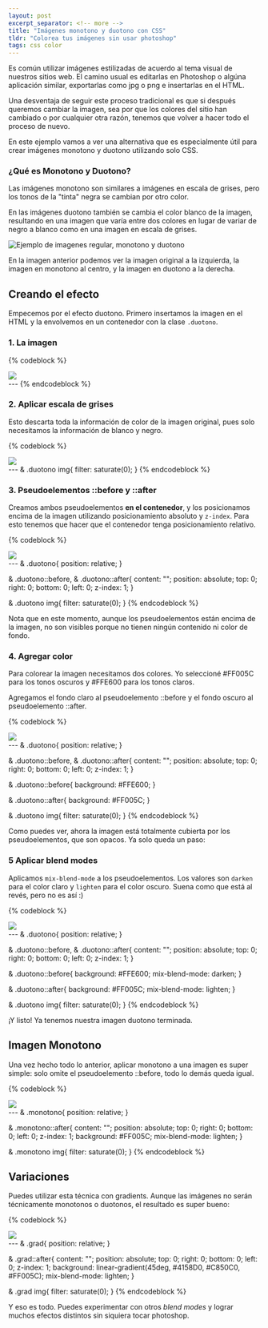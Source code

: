 ```yaml
---
layout: post
excerpt_separator: <!-- more -->
title: "Imágenes monotono y duotono con CSS"
tldr: "Colorea tus imágenes sin usar photoshop"
tags: css color
---
```


Es común utilizar imágenes estilizadas de acuerdo al tema visual de nuestros sitios web. El camino usual es editarlas en Photoshop o algúna aplicación similar, exportarlas como jpg o png e insertarlas en el HTML.

Una desventaja de seguir este proceso tradicional es que si después queremos cambiar la imagen, sea por que los colores del sitio han cambiado o por cualquier otra razón, tenemos que volver a hacer todo el proceso de nuevo.

En este ejemplo vamos a ver una alternativa que es especialmente útil para crear imágenes monotono y duotono utilizando solo CSS.

### ¿Qué es Monotono y Duotono?

Las imágenes monotono son similares a imágenes en escala de grises, pero los tonos de la "tinta" negra se cambian por otro color.

En las imágenes duotono también se cambia el color blanco de la imagen, resultando en una imagen que varía entre dos colores en lugar de variar de negro a blanco como en una imagen en escala de grises.

![Ejemplo de imagenes regular, monotono y duotono](/assets/img/posts/monotone-duotone-example.png)

En la imagen anterior podemos ver la imagen original a la izquierda, la imagen en monotono al centro, y la imagen en duotono a la derecha.

## Creando el efecto

Empecemos por el efecto duotono. Primero insertamos la imagen en el HTML y la envolvemos en un contenedor con la clase ```.duotono```.

### 1. La imagen

{% codeblock %}
<div class="duotono">
    <img src="/assets/img/posts/cyberpunk.jpg">
</div>
---
{% endcodeblock %}

### 2. Aplicar escala de grises

Esto descarta toda la información de color de la imagen original, pues solo necesitamos la información de blanco y negro.

{% codeblock %}
<div class="duotono">
    <img src="/assets/img/posts/cyberpunk.jpg">
</div>
---
& .duotono img{
    filter: saturate(0);
}
{% endcodeblock %}

### 3. Pseudoelementos ::before y ::after

Creamos ambos pseudoelementos **en el contenedor**, y los posicionamos encima de la imagen utilizando posicionamiento absoluto y ```z-index```. Para esto tenemos que hacer que el contenedor tenga posicionamiento relativo.

{% codeblock %}
<div class="duotono">
    <img src="/assets/img/posts/cyberpunk.jpg">
</div>
---
& .duotono{
    position: relative;
}

& .duotono::before,
& .duotono::after{
    content: "";
    position: absolute;
    top: 0;
    right: 0;
    bottom: 0;
    left: 0;
    z-index: 1;
}

& .duotono img{
    filter: saturate(0);
}
{% endcodeblock %}

Nota que en este momento, aunque los pseudoelementos están encima de la imagen, no son visibles porque no tienen ningún contenido ni color de fondo.

### 4. Agregar color

Para colorear la imagen necesitamos dos colores. Yo seleccioné #FF005C para los tonos oscuros y #FFE600 para los tonos claros.

Agregamos el fondo claro al pseudoelemento ::before y el fondo oscuro al pseudoelemento ::after.

{% codeblock %}
<div class="duotono">
    <img src="/assets/img/posts/cyberpunk.jpg">
</div>
---
& .duotono{
    position: relative;
}

& .duotono::before,
& .duotono::after{
    content: "";
    position: absolute;
    top: 0;
    right: 0;
    bottom: 0;
    left: 0;
    z-index: 1;
}

& .duotono::before{
    background: #FFE600;
}

& .duotono::after{
    background: #FF005C;
}

& .duotono img{
    filter: saturate(0);
}
{% endcodeblock %}

Como puedes ver, ahora la imagen está totalmente cubierta por los pseudoelementos, que son opacos. Ya solo queda un paso:

### 5 Aplicar blend modes

Aplicamos ```mix-blend-mode``` a los pseudoelementos. Los valores son ```darken``` para el color claro y ```lighten``` para el color oscuro. Suena como que está al revés, pero no es así :)

{% codeblock %}
<div class="duotono">
    <img src="/assets/img/posts/cyberpunk.jpg">
</div>
---
& .duotono{
    position: relative;
}

& .duotono::before,
& .duotono::after{
    content: "";
    position: absolute;
    top: 0;
    right: 0;
    bottom: 0;
    left: 0;
    z-index: 1;
}

& .duotono::before{
    background: #FFE600;
    mix-blend-mode: darken;
}

& .duotono::after{
    background: #FF005C;
    mix-blend-mode: lighten;
}

& .duotono img{
    filter: saturate(0);
}
{% endcodeblock %}

¡Y listo! Ya tenemos nuestra imagen duotono terminada.

## Imagen Monotono

Una vez hecho todo lo anterior, aplicar monotono a una imagen es super simple: solo omite el pseudoelemento ::before, todo lo demás queda igual.

{% codeblock %}
<div class="monotono">
    <img src="/assets/img/posts/cyberpunk.jpg">
</div>
---
& .monotono{
    position: relative;
}

& .monotono::after{
    content: "";
    position: absolute;
    top: 0;
    right: 0;
    bottom: 0;
    left: 0;
    z-index: 1;
    background: #FF005C;
    mix-blend-mode: lighten;
}

& .monotono img{
    filter: saturate(0);
}
{% endcodeblock %}

## Variaciones

Puedes utilizar esta técnica con gradients. Aunque las imágenes no serán técnicamente monotonos o duotonos, el resultado es super bueno:

{% codeblock %}
<div class="grad">
    <img src="/assets/img/posts/cyberpunk.jpg">
</div>
---
& .grad{
    position: relative;
}

& .grad::after{
    content: "";
    position: absolute;
    top: 0;
    right: 0;
    bottom: 0;
    left: 0;
    z-index: 1;
    background: linear-gradient(45deg, #4158D0, #C850C0, #FF005C);
    mix-blend-mode: lighten;
}

& .grad img{
    filter: saturate(0);
}
{% endcodeblock %}

Y eso es todo. Puedes experimentar con otros *blend modes* y lograr muchos efectos distintos sin siquiera tocar photoshop.